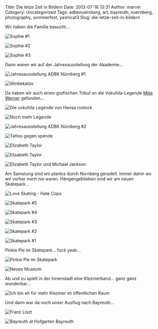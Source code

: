 Title: Die letze Zeit in Bildern
Date: 2013-07-16 13:31
Author: marvin
Category: Uncategorized
Tags: adbknuernberg, art, bayreuth, nuernberg, photography, sommerfest, yashicat3
Slug: die-letze-zeit-in-bildern

Wir haben die Familie besucht...

![Sophie \#1]({filename}/images/9296995285_0eff4dae90_b.jpg)

![Sophie \#2]({filename}/images/9299772734_d8f1e1820d_b.jpg)

![Sophie \#3]({filename}/images/9299761184_25ab605a1c_b.jpg)

Dann waren wir auf der Jahresausstellung der Akademie...

![Jahresausstellung ADBK Nürnberg \#1]({filename}/images/9296998437_57e3e99970_o_b.jpg)

![Winkekatze]({filename}/images/9257548764_22e18cb89a_b.jpg)

Da haben wir auch einen grafischen Tribut an die Vokuhila-Legende [Mike
Werner](https://de.wikipedia.org/wiki/Mike_Werner) gefunden...

![Die vokuhila Legende von Hansa rostock]({filename}/images/9257566040_bb8880aa52_b.jpg)

![Noch mehr Legende]({filename}/images/9254801759_0c1712785d_b.jpg)

![Jahresausstellung ADBK Nürnberg \#2]({filename}/images/9297006181_8f643efd3f_b.jpg)

![Tattoo gegen spende]({filename}/images/9254835539_6c5bdbeb2f_b.jpg)

![Elizabeth Taylor]({filename}/images/9257861346_8958a2f439_b.jpg)

![Elisabeth Taylor]({filename}/images/9255099789_40be045af8_b.jpg)

![Elizabeth Taylor und Michael Jackson]({filename}/images/9255113149_9a6b8f9039_b.jpg)

Am Samstung sind wir planlos durch Nürnberg geradelt. Immer dahin wo wir
vorher noch nie waren. Hängengeblieben sind wir am neuen Skatepark...

![Love Skating - Hate Cops]({filename}/images/9299803074_70849e87b8_b.jpg)

![Skatepark \#5]({filename}/images/9299813232_ac7f55a6a4_b.jpg)

![Skatepark \#4]({filename}/images/9297037581_ef2dbfaa49_b.jpg)

![Skatepark \#3]({filename}/images/9299843654_4aff599f0d_b.jpg)

![Skatepark \#2]({filename}/images/9297064795_6d1b1ae606_b.jpg)

![Skatepark \#1]({filename}/images/9297071303_9987b05d67_b.jpg)

Pinkie Pie im Skatepark... fuck yeah...

![Pinkie Pie im Skatepark]({filename}/images/9299793674_1410740eea_b.jpg)

![Neues Museum]({filename}/images/9275058231_4751698b64_b.jpg)

Ab und zu spielt in der Innenstadt eine Klezmerband... ganz ganz
wunderbar...

![Ich bin eh für mehr Klezmer im öffentlichen Raum]({filename}/images/9277843864_da594b16e5_b.jpg)

Und dann war da noch unser Ausflug nach Bayreuth...

![Franz Liszt]({filename}/images/9285349142_531b0b9f3d_b.jpg)

![Bayreuth at Hofgarten Bayreuth]({filename}/images/9285463550_ce3bc8f648_b.jpg)

